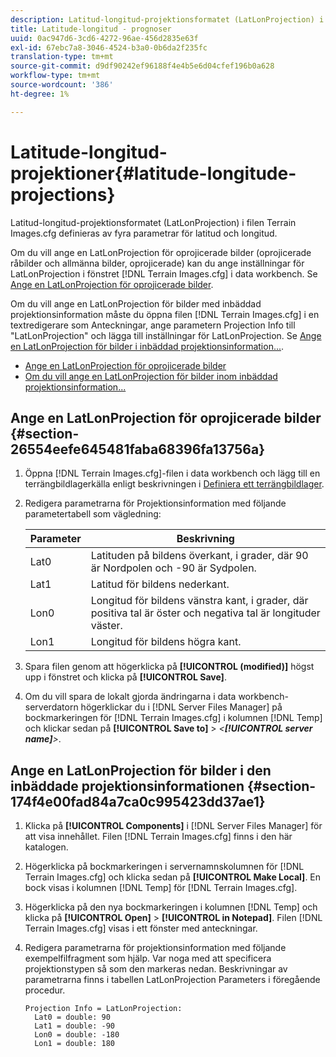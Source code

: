 ```yaml
---
description: Latitud-longitud-projektionsformatet (LatLonProjection) i filen Terrain Images.cfg definieras av fyra parametrar för latitud och longitud.
title: Latitude-longitud - prognoser
uuid: 0ac947d6-3cd6-4272-96ae-456d2835e63f
exl-id: 67ebc7a8-3046-4524-b3a0-0b6da2f235fc
translation-type: tm+mt
source-git-commit: d9df90242ef96188f4e4b5e6d04cfef196b0a628
workflow-type: tm+mt
source-wordcount: '386'
ht-degree: 1%

---
```


# Latitude-longitud-projektioner{#latitude-longitude-projections}

Latitud-longitud-projektionsformatet (LatLonProjection) i filen Terrain Images.cfg definieras av fyra parametrar för latitud och longitud.

Om du vill ange en LatLonProjection för oprojicerade bilder (oprojicerade råbilder och allmänna bilder, oprojicerade) kan du ange inställningar för LatLonProjection i fönstret [!DNL Terrain Images.cfg] i data workbench. Se [Ange en LatLonProjection för oprojicerade bilder](../../../../../home/c-geo-oview/c-wk-img-lyrs/c-trn-img-lyrs/c-proj-info-trn-imgs/c-lat-long-proj.md#section-26554eefe645481faba68396fa13756a).

Om du vill ange en LatLonProjection för bilder med inbäddad projektionsinformation måste du öppna filen [!DNL Terrain Images.cfg] i en textredigerare som Anteckningar, ange parametern Projection Info till &quot;LatLonProjection&quot; och lägga till inställningar för LatLonProjection. Se [Ange en LatLonProjection för bilder i inbäddad projektionsinformation...](../../../../../home/c-geo-oview/c-wk-img-lyrs/c-trn-img-lyrs/c-proj-info-trn-imgs/c-lat-long-proj.md#section-174f4e00fad84a7ca0c995423dd37ae1).

* [Ange en LatLonProjection för oprojicerade bilder](../../../../../home/c-geo-oview/c-wk-img-lyrs/c-trn-img-lyrs/c-proj-info-trn-imgs/c-lat-long-proj.md#section-26554eefe645481faba68396fa13756a)
* [Om du vill ange en LatLonProjection för bilder inom inbäddad projektionsinformation...](../../../../../home/c-geo-oview/c-wk-img-lyrs/c-trn-img-lyrs/c-proj-info-trn-imgs/c-lat-long-proj.md#section-174f4e00fad84a7ca0c995423dd37ae1)

## Ange en LatLonProjection för oprojicerade bilder {#section-26554eefe645481faba68396fa13756a}

1. Öppna [!DNL Terrain Images.cfg]-filen i data workbench och lägg till en terrängbildlagerkälla enligt beskrivningen i [Definiera ett terrängbildlager](../../../../../home/c-geo-oview/c-wk-img-lyrs/c-trn-img-lyrs/c-trn-img-lyrs.md#concept-8a0a16013e824ac29f35a0349b5d8ccf).

1. Redigera parametrarna för Projektionsinformation med följande parametertabell som vägledning:

   | Parameter | Beskrivning |
   |---|---|
   | Lat0 | Latituden på bildens överkant, i grader, där 90 är Nordpolen och -90 är Sydpolen. |
   | Lat1 | Latitud för bildens nederkant. |
   | Lon0 | Longitud för bildens vänstra kant, i grader, där positiva tal är öster och negativa tal är longituder väster. |
   | Lon1 | Longitud för bildens högra kant. |

1. Spara filen genom att högerklicka på **[!UICONTROL (modified)]** högst upp i fönstret och klicka på **[!UICONTROL Save]**.

1. Om du vill spara de lokalt gjorda ändringarna i data workbench-serverdatorn högerklickar du i [!DNL Server Files Manager] på bockmarkeringen för [!DNL Terrain Images.cfg] i kolumnen [!DNL Temp] och klickar sedan på **[!UICONTROL Save to]** > *&lt;**[!UICONTROL server name]**>*.

## Ange en LatLonProjection för bilder i den inbäddade projektionsinformationen {#section-174f4e00fad84a7ca0c995423dd37ae1}

1. Klicka på **[!UICONTROL Components]** i [!DNL Server Files Manager] för att visa innehållet. Filen [!DNL Terrain Images.cfg] finns i den här katalogen.

1. Högerklicka på bockmarkeringen i servernamnskolumnen för [!DNL Terrain Images.cfg] och klicka sedan på **[!UICONTROL Make Local]**. En bock visas i kolumnen [!DNL Temp] för [!DNL Terrain Images.cfg].

1. Högerklicka på den nya bockmarkeringen i kolumnen [!DNL Temp] och klicka på **[!UICONTROL Open]** > **[!UICONTROL in Notepad]**. Filen [!DNL Terrain Images.cfg] visas i ett fönster med anteckningar.

1. Redigera parametrarna för projektionsinformation med följande exempelfilfragment som hjälp. Var noga med att specificera projektionstypen så som den markeras nedan. Beskrivningar av parametrarna finns i tabellen LatLonProjection Parameters i föregående procedur.

   ```
   Projection Info = LatLonProjection: 
     Lat0 = double: 90
     Lat1 = double: -90
     Lon0 = double: -180
     Lon1 = double: 180
   ```
